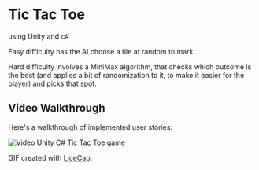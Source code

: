 # Tic Tac Toe
 using Unity and c#
 
Easy difficulty has the AI choose a tile at random to mark.

Hard difficulty involves a MiniMax algorithm, that checks which outcome is the best (and applies a bit of randomization to it, to make it easier for the player) and picks that spot.

## Video Walkthrough

Here's a walkthrough of implemented user stories:

<img src='http://g.recordit.co/MaOFqChBi8.gif' title='Video Unity C# Tic Tac Toe game' width='' alt='Video Unity C# Tic Tac Toe game' />

GIF created with [LiceCap](http://www.cockos.com/licecap/).
